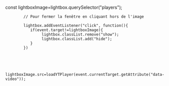 const lightboxImage=lightbox.querySelector("players");



            // Pour fermer la fenêtre en cliquant hors de l'image 

            lightbox.addEventListener("click", function(){
               if(event.target!=lightboxImage){
                    lightbox.classList.remove("show");
                    lightbox.classList.add("hide");
               }
            })




             lightboxImage.src=loadYTPlayer(event.currentTarget.getAttribute("data-video"));